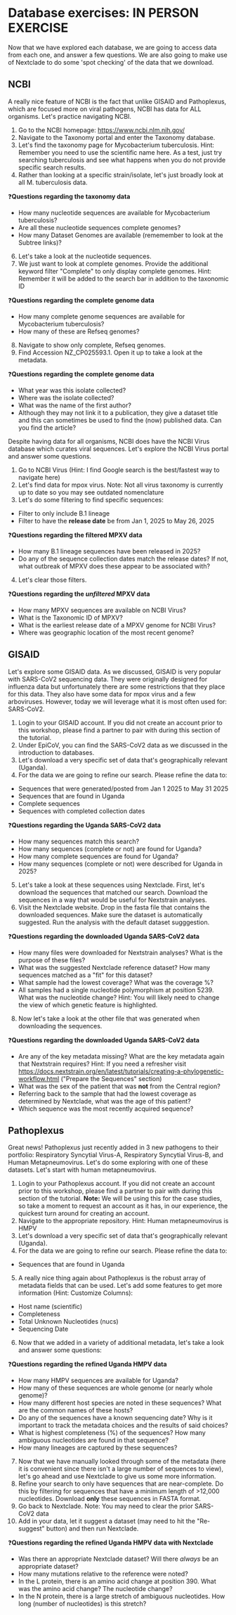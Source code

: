 # Database exercises: IN PERSON EXERCISE

Now that we have explored each database, we are going to access data from each one, and answer a few questions. We are also going to make use of Nextclade to do some 'spot checking' of the data that we download.

## NCBI

A really nice feature of NCBI is the fact that unlike GISAID and Pathoplexus, which are focused more on viral pathogens, NCBI has data for ALL organisms. Let's practice navigating NCBI.

1. Go to the NCBI homepage: https://www.ncbi.nlm.nih.gov/
2. Navigate to the Taxonomy portal and enter the Taxonomy database.
3. Let's find the taxonomy page for Mycobacterium tuberculosis. Hint: Remember you need to use the scientific name here. As a test, just try searching tuberculosis and see what happens when you do not provide specific search results.
4. Rather than looking at a specific strain/isolate, let's just broadly look at all M. tuberculosis data.

❓**Questions regarding the taxonomy data**
- How many nucleotide sequences are available for Mycobacterium tuberculosis?
- Are all these nucleotide sequences complete genomes?
- How many Dataset Genomes are available (rememember to look at the Subtree links)?

6. Let's take a look at the nucleotide sequences.
7. We just want to look at complete genomes. Provide the additional keyword filter "Complete" to only display complete genomes. Hint: Remember it will be added to the search bar in addition to the taxonomic ID

❓**Questions regarding the complete genome data**
- How many complete genome sequences are available for Mycobacterium tuberculosis?
- How many of these are Refseq genomes?

8. Navigate to show only complete, Refseq genomes.
9. Find Accession NZ_CP025593.1. Open it up to take a look at the metadata.

❓**Questions regarding the complete genome data**
- What year was this isolate collected?
- Where was the isolate collected?
- What was the name of the first author?
- Although they may not link it to a publication, they give a dataset title and this can sometimes be used to find the (now) published data. Can you find the article?

Despite having data for all organisms, NCBI does have the NCBI Virus database which curates viral sequences. Let's explore the NCBI Virus portal and answer some questions.

1. Go to NCBI Virus (Hint: I find Google search is the best/fastest way to navigate here)
2. Let's find data for mpox virus. Note: Not all virus taxonomy is currently up to date so you may see outdated nomenclature
3. Let's do some filtering to find specific sequences:

- Filter to only include B.1 lineage
- Filter to have the **release date** be from Jan 1, 2025 to May 26, 2025

❓**Questions regarding the filtered MPXV data**
- How many B.1 lineage sequences have been released in 2025?
- Do any of the sequence collection dates match the release dates? If not, what outbreak of MPXV does these appear to be associated with?
  
4. Let's clear those filters.

❓**Questions regarding the *unfiltered* MPXV data**
- How many MPXV sequences are available on NCBI Virus?
- What is the Taxonomic ID of MPXV?
- What is the earliest release date of a MPXV genome for NCBI Virus?
- Where was geographic location of the most recent genome?

## GISAID

Let's explore some GISAID data. As we discussed, GISAID is very popular with SARS-CoV2 sequencing data. They were originally designed for influenza data but unfortunately there are some restrictions that they place for this data. They also have some data for mpox virus and a few arboviruses. However, today we will leverage what it is most often used for: SARS-CoV2.

1. Login to your GISAID account. If you did not create an account prior to this workshop, please find a partner to pair with during this section of the tutorial.
2. Under EpiCoV, you can find the SARS-CoV2 data as we discussed in the introduction to databases.
3. Let's download a very specific set of data that's geographically relevant (Uganda).
4. For the data we are going to refine our search. Please refine the data to:
- Sequences that were generated/posted from Jan 1 2025 to May 31 2025
- Sequences that are found in Uganda
- Complete sequences
- Sequences with completed collection dates

❓**Questions regarding the Uganda SARS-CoV2 data**
- How many sequences match this search?
- How many sequences (complete or not) are found for Uganda?
- How many complete sequences are found for Uganda?
- How many sequences (complete or not) were described for Uganda in 2025?

5. Let's take a look at these sequences using Nextclade. First, let's download the sequences that matched our search. Download the sequences in a way that would be useful for Nextstrain analyses.
6. Visit the Nextclade website. Drop in the fasta file that contains the downloaded sequences. Make sure the dataset is automatically suggested. Run the analysis with the default dataset sugggestion.
   
❓**Questions regarding the downloaded Uganda SARS-CoV2 data**
- How many files were downloaded for Nextstrain analyses? What is the purpose of these files?
- What was the suggested Nextclade reference dataset? How many sequences matched as a "fit" for this dataset?
- What sample had the lowest coverage? What was the coverage %?
- All samples had a single nucleotide polymorphism at position 5239. What was the nucleotide change? Hint: You will likely need to change the view of which genetic feature is highlighted.
  
8. Now let's take a look at the other file that was generated when downloading the sequences.

❓**Questions regarding the downloaded Uganda SARS-CoV2 data**
- Are any of the key metadata missing? What are the key metadata again that Nextstrain requires? Hint: If you need a refresher visit https://docs.nextstrain.org/en/latest/tutorials/creating-a-phylogenetic-workflow.html ("Prepare the Sequences" section)
- What was the sex of the patient that was **not** from the Central region?
- Referring back to the sample that had the lowest coverage as determined by Nextclade, what was the age of this patient?
- Which sequence was the most recently acquired sequence?
  
## Pathoplexus

Great news! Pathoplexus just recently added in 3 new pathogens to their portfolio: Respiratory Syncytial Virus-A, Respiratory Syncytial Virus-B, and Human Metapneumovirus. Let's do some exploring with one of these datasets. Let's start with human metapneumovirus.

1. Login to your Pathoplexus account. If you did not create an account prior to this workshop, please find a partner to pair with during this section of the tutorial. **Note:** We will be using this for the case studies, so take a moment to request an account as it has, in our experience, the quickest turn around for creating an account.
2. Navigate to the appropriate repository. Hint: Human metapneumovirus is HMPV
3. Let's download a very specific set of data that's geographically relevant (Uganda).
4. For the data we are going to refine our search. Please refine the data to:
- Sequences that are found in Uganda

5. A really nice thing again about Pathoplexus is the robust array of metadata fields that can be used. Let's add some features to get more information (Hint: Customize Columns):
- Host name (scientific)
- Completeness
- Total Unknown Nucleotides (nucs)
- Sequencing Date

6. Now that we added in a variety of additional metadata, let's take a look and answer some questions:

❓**Questions regarding the refined Uganda HMPV data**
- How many HMPV sequences are available for Uganda?
- How many of these sequences are whole genome (or nearly whole genome)?
- How many different host species are noted in these sequences? What are the common names of these hosts?
- Do any of the sequences have a known sequencing date? Why is it important to track the metadata choices and the results of said choices?
- What is highest completeness (%) of the sequences? How many ambiguous nucleotides are found in that sequence?
- How many lineages are captured by these sequences? 

7. Now that we have manually looked through some of the metadata (here it is convenient since there isn't a large number of sequences to view), let's go ahead and use Nextclade to give us some more information.
8. Refine your search to only have sequences that are near-complete. Do this by filtering for sequences that have a minimum length of >12,000 nucleotides. Download **only** these sequences in FASTA format.
9. Go back to Nextclade. Note: You may need to clear the prior SARS-CoV2 data
10. Add in your data, let it suggest a dataset (may need to hit the "Re-suggest" button) and then run Nextclade.

❓**Questions regarding the refined Uganda HMPV data with Nextclade**
- Was there an appropriate Nextclade dataset? Will there *always* be an appropriate dataset?
- How many mutations relative to the reference were noted?
- In the L protein, there is an amino acid change at position 390. What was the amino acid change? The nucleotide change?
- In the N protein, there is a large stretch of ambiguous nucleotides. How long (number of nucleotides) is this stretch?

